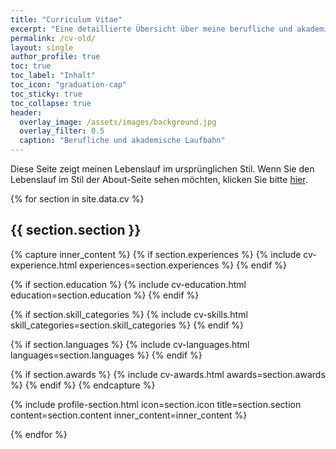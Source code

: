 ```yaml
---
title: "Curriculum Vitae"
excerpt: "Eine detaillierte Übersicht über meine berufliche und akademische Laufbahn."
permalink: /cv-old/
layout: single
author_profile: true
toc: true
toc_label: "Inhalt"
toc_icon: "graduation-cap"
toc_sticky: true
toc_collapse: true
header:
  overlay_image: /assets/images/background.jpg
  overlay_filter: 0.5
  caption: "Berufliche und akademische Laufbahn"
---
```


<div class="notice">
  <p>Diese Seite zeigt meinen Lebenslauf im ursprünglichen Stil. Wenn Sie den Lebenslauf im Stil der About-Seite sehen möchten, klicken Sie bitte <a href="{{ site.baseurl }}/cv-about-style/">hier</a>.</p>
</div>

{% for section in site.data.cv %}
<span id="{{ section.section | slugify }}" class="section-anchor"></span>
## <i class="fas fa-{{ section.icon }}"></i> {{ section.section }}

{% capture inner_content %}
  {% if section.experiences %}
    {% include cv-experience.html experiences=section.experiences %}
  {% endif %}

  {% if section.education %}
    {% include cv-education.html education=section.education %}
  {% endif %}

  {% if section.skill_categories %}
    {% include cv-skills.html skill_categories=section.skill_categories %}
  {% endif %}

  {% if section.languages %}
    {% include cv-languages.html languages=section.languages %}
  {% endif %}

  {% if section.awards %}
    {% include cv-awards.html awards=section.awards %}
  {% endif %}
{% endcapture %}

{% include profile-section.html 
  icon=section.icon 
  title=section.section 
  content=section.content 
  inner_content=inner_content %}

{% endfor %} 
